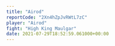 ```yaml
---
title: "Airod"
reportCode: "2Xn4hZpJvRWtL7zC"
player: "Airod"
fight: "High King Maulgar"
date: 2021-07-29T18:52:59.061000+00:00
---
```

